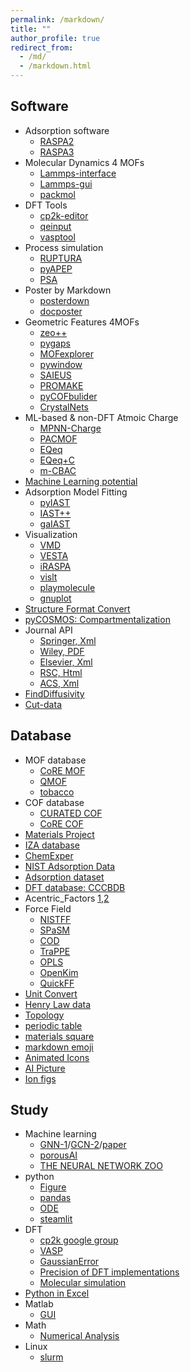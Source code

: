 ```yaml
---
permalink: /markdown/
title: ""
author_profile: true
redirect_from: 
  - /md/
  - /markdown.html
---
```


## Software                                             
* Adsorption software
  * [RASPA2](https://github.com/iRASPA/RASPA2)
  * [RASPA3](https://github.com/iRASPA/raspa3)                                                            
* Molecular Dynamics 4 MOFs                                                         
  * [Lammps-interface](https://github.com/peteboyd/lammps_interface/)
  * [Lammps-gui](https://download.lammps.org/testing/)                   
  * [packmol](https://m3g.github.io/packmol/)        
* DFT Tools
  * [cp2k-editor](https://github.com/avishart/CP2K_Editor/)
  * [qeinput](https://www.materialscloud.org/work/tools/qeinputgenerator)
  * [vasptool](https://theory.cm.utexas.edu/vtsttools/index.html)                             
* Process simulation
  * [RUPTURA](https://github.com/iRASPA/RUPTURA)                       
  * [pyAPEP](https://sebygaa.github.io/pyAPEP/build/html/index.html)
  * [PSA](https://github.com/PEESEgroup/PSA)                  
* Poster by Markdown
  * [posterdown](https://github.com/brentthorne/posterdown?tab=readme-ov-file#getting-started)
  * [docposter](https://github.com/bbucior/docposter/tree/main?tab=readme-ov-file)             
* Geometric Features 4MOFs                          
  * [zeo++](http://www.zeoplusplus.org/)                          
  * [pygaps](https://pygaps.readthedocs.io/en/master/)                  
  * [MOFexplorer](http://mausdin.github.io/MOFsite/mofPage.html)          
  * [pywindow](https://github.com/JelfsMaterialsGroup/pywindow)                                
  * [SAIEUS](http://www.nldft.com/download/)
  * [PROMAKE](https://github.com/Sangwon91/PORMAKE)
  * [pyCOFbulider](https://github.com/lipelopesoliveira/pyCOFBuilder)                         
  * [CrystalNets](https://progs.coudert.name/topology)                
* ML-based & non-DFT Atmoic Charge                                     
  * [MPNN-Charge](https://github.com/SimonEnsemble/mpn_charges)             
  * [PACMOF](https://github.com/snurr-group/pacmof)                                           
  * [EQeq](https://github.com/numat/EQeq)                
  * [EQeq+C](https://pubs.acs.org/doi/10.1021/acs.jctc.5b00037)            
  * [m-CBAC](https://pubs.acs.org/doi/10.1021/acs.jpcc.0c01524)          
* [Machine Learning potential](https://matbench-discovery.materialsproject.org/models)         
* Adsorption Model Fitting                
  * [pyIAST](https://github.com/CorySimon/pyIAST/)            
  * [IAST++](https://sangwon91.github.io/IASTpp/)      
  * [gaIAST](https://github.com/salrodgom/gaiast)              
* Visualization             
  * [VMD](https://www.ks.uiuc.edu/Research/vmd/)      
  * [VESTA](https://jp-minerals.org/vesta/en/)  
  * [iRASPA](https://iraspa.org/)                  
  * [vislt](https://wci.llnl.gov/simulation/computer-codes/visit/executables)       
  * [playmolecule](https://open.playmolecule.org/)                                         
  * [gnuplot](http://www.gnuplot.info/)                             
* [Structure Format Convert](https://www.cheminfo.org/Chemistry/Cheminformatics/FormatConverter/index.html)                                     
* [pyCOSMOS: Compartmentalization](https://github.com/shivamrkparashar/pyCOSMOS)              
* Journal API
  * [Springer, Xml](https://dev.springernature.com/)
  * [Wiley, PDF](https://onlinelibrary.wiley.com/library-info/resources/text-and-datamining)
  * [Elsevier, Xml](https://dev.elsevier.com/)
  * [RSC, Html](https://developer.rsc.org/create-an-api-key)
  * [ACS, Xml](https://www.acs.org/events/all-events/rapid-delivery-of-api-enables-accelerated-ind-application-challenges-and-solutions.html)     
* [FindDiffusivity](https://openpnm.org/examples/applications/effective_diffusivity_and_tortuosity.html)                                  
* [Cut-data](https://apps.automeris.io/wpd/)                                                  
## Database         
* MOF database
  * [CoRE MOF](https://zenodo.org/record/3677685#.X8uDkrniuUl)                          
  * [QMOF](https://github.com/arosen93/QMOF)                                         
  * [tobacco](https://github.com/tobacco-mofs/tobacco_3.0)     
* COF database                                           
  * [CURATED COF](https://github.com/danieleongari/CURATED-COFs)                 
  * [CoRE COF](https://github.com/core-cof/CoRE-COF-Database)       
* [Materials Project](https://contribs.materialsproject.org/)                          
* [IZA database](https://www.iza-structure.org/databases/)                           
* [ChemExper](http://www.chemexper.com/)                                                      
* [NIST Adsorption Data](https://adsorption.nist.gov/index.php#home)    
* [Adsorption dataset](https://datahub.hymarc.org/dataset)                                    
* [DFT database: CCCBDB](https://cccbdb.nist.gov/introx.asp)
* Acentric_Factors [1](https://www.kaylaiacovino.com/Petrology_Tools/Critical_Constants_and_Acentric_Factors.htm),[2](http://www.ap1700.com/ShowWord33.htm)        
* Force Field                         
  * [NISTFF](https://www.ctcms.nist.gov/potentials/)                        
  * [SPaSM](https://spasmmini.weebly.com/potentials.html)
  * [COD](http://www.crystallography.net/cod/search.html)
  * [TraPPE](http://trappe.oit.umn.edu/)                       
  * [OPLS](http://zarbi.chem.yale.edu/ligpargen/)                                             
  * [OpenKim](https://openkim.org/)                                      
  * [QuickFF](https://github.com/molmod/QuickFF)                                         
* [Unit Convert](https://www.colby.edu/chemistry/PChem/Hartree.html)
* [Henry Law data](https://www.henrys-law.org/henry/)                                          
* [Topology](http://rcsr.anu.edu.au/nets)                          
* [periodic table](https://pubchem.ncbi.nlm.nih.gov/periodic-table/)                
* [materials square](https://www.materialssquare.com/blog?category=simulation-tip&language=en)
* [markdown emoji](https://www.webfx.com/tools/emoji-cheat-sheet/)             
* [Animated Icons](https://www.flaticon.com/animated-icons)              
* [AI Picture](https://ideogram.ai/)                                                         
* [Ion figs](https://thenounproject.com/)                                                      
                                         
## Study           
* Machine learning
  * [GNN-1](https://distill.pub/2021/gnn-intro/)/[GCN-2](https://towardsdatascience.com/building-a-graph-convolutional-network-for-molecular-property-prediction-978b0ae10ec4)/[paper](https://pubs.rsc.org/en/content/articlelanding/2024/dd/d4dd00018h)                                                         
  * [porousAI](https://github.com/SimonEnsemble/porous-material-AI-gym?tab=readme-ov-file#construct-your-own-crystal-structures)                                    
  * [THE NEURAL NETWORK ZOO](https://www.asimovinstitute.org/neural-network-zoo/?fbclid=IwAR0YAuNBb5gJNJyemPmaDeO1esIufbgZ9gynGzFO8csWdhFdN4w-KhFtt4k)
* python             
  * [Figure](https://www.machinelearningplus.com/plots/top-50-matplotlib-visualizations-the-master-plots-python/)  
  * [pandas](https://github.com/matplotlib/cheatsheets)
  * [ODE](https://ulissigroup.cheme.cmu.edu/F22-06-325/intro.html)                                             
  * [steamlit](https://github.com/daniellewisDL/streamlit-cheat-sheet)             
* DFT                         
  * [cp2k google group](https://groups.google.com/g/cp2k)
  * [VASP](https://www.vasp.at/wiki/index.php/Category:VASP6)                                 
  * [GaussianError](https://docs.alliancecan.ca/wiki/Gaussian_error_messages)
  * [Precision of DFT implementations](https://acwf-verification.materialscloud.org/)
  * [Molecular simulation](https://en.wikibooks.org/wiki/Molecular_Simulation)                 
* [Python in Excel](https://techcommunity.microsoft.com/t5/excel-blog/announcing-python-in-excel-combining-the-power-of-python-and-the/ba-p/3893439)
* Matlab           
  * [GUI](https://matlabacademy.mathworks.com/kr/details/app-building-onramp/orab)
* Math                        
  * [Numerical Analysis](https://ocw.mit.edu/courses/2-993j-introduction-to-numerical-analysis-for-engineering-13-002j-spring-2005/pages/calendar/)      
* Linux                                    
  * [slurm](extension://bfdogplmndidlpjfhoijckpakkdjkkil/pdf/viewer.html?file=http%3A%2F%2Fhmli.ustc.edu.cn%2Fdoc%2Fuserguide%2Fslurm-userguide.pdf)


                                                              
